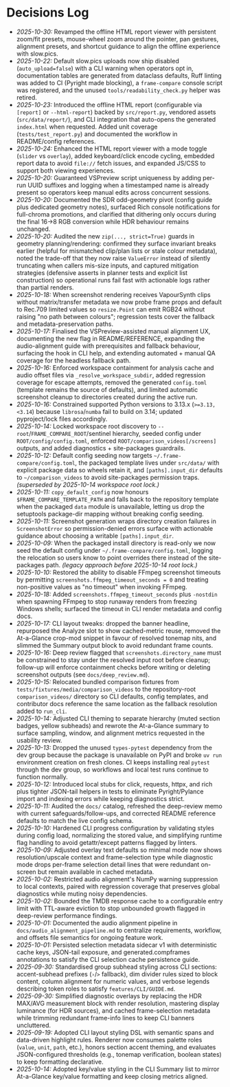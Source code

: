# Decisions Log

- *2025-10-30:* Revamped the offline HTML report viewer with persistent zoom/fit presets, mouse-wheel zoom around the pointer, pan gestures, alignment presets, and shortcut guidance to align the offline experience with slow.pics.
- *2025-10-22:* Default slow.pics uploads now ship disabled (`auto_upload=false`) with a CLI warning when operators opt in, documentation tables are generated from dataclass defaults, Ruff linting was added to CI (Pyright made blocking), a `frame-compare` console script was registered, and the unused `tools/readability_check.py` helper was retired.
- *2025-10-23:* Introduced the offline HTML report (configurable via `[report]` or `--html-report`) backed by `src/report.py`, vendored assets (`src/data/report/`), and CLI integration that auto-opens the generated `index.html` when requested. Added unit coverage (`tests/test_report.py`) and documented the workflow in README/config references.
- *2025-10-24:* Enhanced the HTML report viewer with a mode toggle (`slider` vs `overlay`), added keyboard/click encode cycling, embedded report data to avoid `file://` fetch issues, and expanded JS/CSS to support both viewing experiences.
- *2025-10-20:* Guaranteed VSPreview script uniqueness by adding per-run UUID suffixes and logging when a timestamped name is already present so operators keep manual edits across concurrent sessions.
- *2025-10-20:* Documented the SDR odd-geometry pivot (config guide plus dedicated geometry notes), surfaced Rich console notifications for full-chroma promotions, and clarified that dithering only occurs during the final 16→8 RGB conversion while HDR behaviour remains unchanged.
- *2025-10-20:* Audited the new `zip(..., strict=True)` guards in geometry planning/rendering: confirmed they surface invariant breaks earlier (helpful for mismatched clip/plan lists or stale colour metadata), noted the trade-off that they now raise `ValueError` instead of silently truncating when callers mis-size inputs, and captured mitigation strategies (defensive asserts in planner tests and explicit list construction) so operational runs fail fast with actionable logs rather than partial renders.
- *2025-10-18:* When screenshot rendering receives VapourSynth clips without matrix/transfer metadata we now probe frame props and default to Rec.709 limited values so `resize.Point` can emit RGB24 without raising "no path between colours"; regression tests cover the fallback and metadata-preservation paths.
- *2025-10-17:* Finalised the VSPreview-assisted manual alignment UX, documenting the new flag in README/REFERENCE, expanding the audio-alignment guide with prerequisites and fallback behaviour, surfacing the hook in CLI help, and extending automated + manual QA coverage for the headless fallback path.
- *2025-10-16:* Enforced workspace containment for analysis cache and audio offset files via `_resolve_workspace_subdir`, added regression coverage for escape attempts, removed the generated `config.toml` (template remains the source of defaults), and limited automatic screenshot cleanup to directories created during the active run.
- *2025-10-16:* Constrained supported Python versions to 3.13.x (`>=3.13,<3.14`) because `librosa`/`numba` fail to build on 3.14; updated pyproject/lock files accordingly.
- *2025-10-14:* Locked workspace root discovery to `--root`/`FRAME_COMPARE_ROOT`/sentinel hierarchy, seeded config under `ROOT/config/config.toml`, enforced `ROOT/comparison_videos[/screens]` outputs, and added diagnostics + site-packages guardrails.
- *2025-10-12:* Default config seeding now targets `~/.frame-compare/config.toml`, the packaged template lives under `src/data/` with explicit package data so wheels retain it, and `[paths].input_dir` defaults to `~/comparison_videos` to avoid site-packages permission traps. *(superseded by 2025-10-14 workspace root lock.)*
- *2025-10-11:* `copy_default_config` now honours `$FRAME_COMPARE_TEMPLATE_PATH` and falls back to the repository template when the packaged `data` module is unavailable, letting us drop the setuptools package-dir mapping without breaking config seeding.
- *2025-10-11:* Screenshot generation wraps directory creation failures in `ScreenshotError` so permission-denied errors surface with actionable guidance about choosing a writable `[paths].input_dir`.
- *2025-10-09:* When the packaged install directory is read-only we now seed the default config under `~/.frame-compare/config.toml`, logging the relocation so users know to point overrides there instead of the site-packages path. *(legacy approach before 2025-10-14 root lock.)*
- *2025-10-10:* Restored the ability to disable FFmpeg screenshot timeouts by permitting `screenshots.ffmpeg_timeout_seconds = 0` and treating non-positive values as "no timeout" when invoking FFmpeg.
- *2025-10-18:* Added `screenshots.ffmpeg_timeout_seconds` plus `-nostdin` when spawning FFmpeg to stop runaway renders from freezing Windows shells; surfaced the timeout in CLI render metadata and config docs.
- *2025-10-17:* CLI layout tweaks: dropped the banner headline, repurposed the Analyze slot to show cached-metric reuse, removed the At-a-Glance crop-mod snippet in favour of resolved tonemap nits, and slimmed the Summary output block to avoid redundant frame counts.
- *2025-10-16:* Deep review flagged that `screenshots.directory_name` must be constrained to stay under the resolved input root before cleanup; follow-up will enforce containment checks before writing or deleting screenshot outputs (see `docs/deep_review.md`).
- *2025-10-15:* Relocated bundled comparison fixtures from `tests/fixtures/media/comparison_videos` to the repository-root
  `comparison_videos/` directory so CLI defaults, config templates, and contributor docs reference the same location as the
  fallback resolution added to `run_cli`.
- *2025-10-14:* Adjusted CLI theming to separate hierarchy (muted section badges, yellow subheads) and rewrote the At-a-Glance summary to surface sampling, window, and alignment metrics requested in the usability review.
- *2025-10-13:* Dropped the unused `types-pytest` dependency from the dev group because the package is unavailable on PyPI and broke `uv run` environment creation on fresh clones. CI keeps installing real `pytest` through the dev group, so workflows and local test runs continue to function normally.
- *2025-10-12:* Introduced local stubs for click, requests, httpx, and rich plus tighter JSON-tail helpers in tests to eliminate Pyright/Pylance import and indexing errors while keeping diagnostics strict.
- *2025-10-11:* Audited the `docs/` catalog, refreshed the deep-review memo with current safeguards/follow-ups, and corrected README reference defaults to match the live config schema.
- *2025-10-10:* Hardened CLI progress configuration by validating styles during config load, normalizing the stored value, and simplifying runtime flag handling to avoid getattr/except patterns flagged by linters.
- *2025-10-09:* Adjusted overlay text defaults so minimal mode now shows resolution/upscale context and frame-selection type while diagnostic mode drops per-frame selection detail lines that were redundant on-screen but remain available in cached metadata.
- *2025-10-02:* Restricted audio alignment's NumPy warning suppression to local contexts, paired with regression coverage that preserves global diagnostics while muting noisy dependencies.
- *2025-10-02:* Bounded the TMDB response cache to a configurable entry limit with TTL-aware eviction to stop unbounded growth flagged in deep-review performance findings.
- *2025-10-01:* Documented the audio alignment pipeline in `docs/audio_alignment_pipeline.md` to centralize requirements, workflow, and offsets file semantics for ongoing feature work.
- *2025-10-01:* Persisted selection metadata sidecar v1 with deterministic cache keys, JSON-tail exposure, and generated.compframes annotations to satisfy the CLI selection cache persistence guide.
- *2025-09-30:* Standardised group subhead styling across CLI sections: accent-subhead prefixes (`›`/`>` fallback), dim divider rules sized to block content, column alignment for numeric values, and verbose legends describing token roles to satisfy `features/CLI/GUIDE.md`.
- *2025-09-30:* Simplified diagnostic overlays by replacing the HDR MAX/AVG measurement block with render resolution, mastering display luminance (for HDR sources), and cached frame-selection metadata while trimming redundant frame-info lines to keep CLI banners uncluttered.
- *2025-09-19:* Adopted CLI layout styling DSL with semantic spans and data-driven highlight rules. Renderer now consumes palette roles (`value`, `unit`, `path`, etc.), honors section accent theming, and evaluates JSON-configured thresholds (e.g., tonemap verification, boolean states) to keep formatting declarative.
- *2025-10-14:* Adopted key/value styling in the CLI Summary list to mirror At-a-Glance key/value formatting and keep closing metrics aligned.
